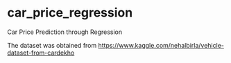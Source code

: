 # car_price_regression
Car Price Prediction through Regression

The dataset was obtained from https://www.kaggle.com/nehalbirla/vehicle-dataset-from-cardekho
